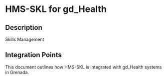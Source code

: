 # HMS-SKL for gd_Health

## Description

Skills Management

## Integration Points

This document outlines how HMS-SKL is integrated with gd_Health systems in Grenada.
